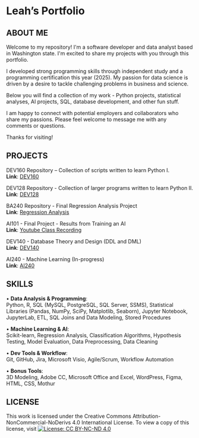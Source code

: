 # Leah’s Portfolio 

## ABOUT ME
Welcome to my repository! I'm a software developer and data analyst based in Washington state. I'm excited to share my projects with you through this portfolio. 

I developed strong programming skills through independent study and a programming certification this year (2025). My passion for data science is driven by a desire to tackle challenging problems in business and science. 

Below you will find a collection of my work - Python projects, statistical analyses, AI projects, SQL, database development, and other fun stuff.

I am happy to connect with potential employers and collaborators who share my passions. Please feel welcome to message me with any comments or questions. 

Thanks for visiting!


## PROJECTS
DEV160 Repository – Collection of scripts written to learn Python I. <br />
**Link**: [DEV160]( https://github.com/gitplants/Dev160)

DEV128 Repository - Collection of larger programs written to learn Python II. <br />
**Link**: [DEV128](https://github.com/gitplants/DEV128---Python.git)

BA240 Repository - Final Regression Analysis Project<br />
**Link**: [Regression Analysis](https://github.com/gitplants/Discrete-Math.git)

AI101 - Final Project - Results from Training an AI<br />
**Link**: [Youtube Class Recording](https://www.youtube.com/watch?v=KTVI6keVRbs&t=620s)

DEV140 - Database Theory and Design (DDL and DML)<br />
**Link**: [DEV140](https://github.com/gitplants/DEV140)

AI240 - Machine Learning (In-progress)<br />
**Link**: [AI240](https://github.com/gitplants/AI240)



## SKILLS

•	**Data Analysis & Programming**: <br/>
Python, R, SQL (MySQL, PostgreSQL, SQL Server, SSMS), Statistical Libraries (Pandas, NumPy, SciPy, Matplotlib, Seaborn), Jupyter Notebook, JupyterLab, ETL, SQL Joins and Data Modeling, Stored Procedures <br/>

•	**Machine Learning & AI**: <br/>
Scikit-learn, Regression Analysis, Classification Algorithms, Hypothesis Testing, Model Evaluation, Data Preprocessing, Data Cleaning <br/>

•	**Dev Tools & Workflow**: <br/>
Git, GitHub, Jira, Microsoft Visio, Agile/Scrum, Workflow Automation <br/>

•	**Bonus Tools**:  <br/>
3D Modeling, Adobe CC, Microsoft Office and Excel, WordPress, Figma, HTML, CSS, Mothur <br/>



 ## LICENSE
This work is licensed under the Creative Commons Attribution-NonCommercial-NoDerivs 4.0 International License. To view a copy of this license, visit [![License: CC BY-NC-ND 4.0](https://licensebuttons.net/l/by-nc-nd/4.0/88x31.png)](https://creativecommons.org/licenses/by-nc-nd/4.0/)

<!---
gitplants/gitplants is a ✨ special ✨ repository because its `README.md` (this file) appears on your GitHub profile.
You can click the Preview link to take a look at your changes.
--->
